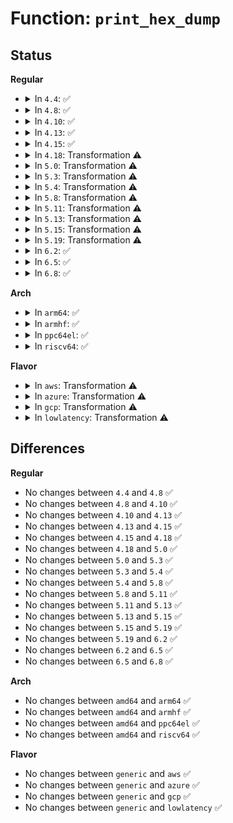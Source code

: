 # Function: <code>print_hex_dump</code>

## Status
<b>Regular</b>
<ul>
<li>
<details>
<summary>In <code>4.4</code>: ✅</summary>

```c
void print_hex_dump(const char *level, const char *prefix_str, int prefix_type, int rowsize, int groupsize, const void *buf, size_t len, bool ascii);
```

**Collision:** Unique Global

**Inline:** No

**Transformation:** False

**Instances:**

```
In lib/hexdump.c (ffffffff81401aa0)
Location: lib/hexdump.c:242
Inline: False
Direct callers:
  - arch/x86/kernel/mpparse.c:smp_dump_mptable
  - arch/x86/net/bpf_jit_comp.c:bpf_int_jit_compile
  - mm/slub.c:print_trailer
  - mm/slub.c:print_trailer
  - mm/slub.c:print_trailer
  - mm/slub.c:print_trailer
  - mm/slub.c:free_debug_processing
  - fs/ext4/super.c:ext4_destroy_inode
  - drivers/ata/libata-core.c:ata_dev_read_id
  - drivers/net/tun.c:tun_do_read
```
**Symbols:**

```
ffffffff81401aa0-ffffffff81401c0a: print_hex_dump (STB_GLOBAL)
```
</details>
</li>
<li>
<details>
<summary>In <code>4.8</code>: ✅</summary>

```c
void print_hex_dump(const char *level, const char *prefix_str, int prefix_type, int rowsize, int groupsize, const void *buf, size_t len, bool ascii);
```

**Collision:** Unique Global

**Inline:** No

**Transformation:** False

**Instances:**

```
In lib/hexdump.c (ffffffff81449480)
Location: lib/hexdump.c:242
Inline: False
Direct callers:
  - arch/x86/kernel/mpparse.c:smp_dump_mptable
  - arch/x86/net/bpf_jit_comp.c:bpf_int_jit_compile
  - mm/slub.c:free_debug_processing
  - mm/slub.c:print_trailer
  - mm/slub.c:print_trailer
  - mm/slub.c:print_trailer
  - mm/slub.c:print_trailer
  - mm/slub.c:print_trailer
  - fs/ext4/super.c:ext4_destroy_inode
  - drivers/ata/libata-core.c:ata_dev_read_id
  - drivers/usb/core/devio.c:snoop_urb_data
  - drivers/usb/core/devio.c:snoop_urb_data
```
**Symbols:**

```
ffffffff81449480-ffffffff814495ea: print_hex_dump (STB_GLOBAL)
```
</details>
</li>
<li>
<details>
<summary>In <code>4.10</code>: ✅</summary>

```c
void print_hex_dump(const char *level, const char *prefix_str, int prefix_type, int rowsize, int groupsize, const void *buf, size_t len, bool ascii);
```

**Collision:** Unique Global

**Inline:** No

**Transformation:** False

**Instances:**

```
In lib/hexdump.c (ffffffff81467e70)
Location: lib/hexdump.c:242
Inline: False
Direct callers:
  - arch/x86/kernel/mpparse.c:smp_dump_mptable
  - arch/x86/net/bpf_jit_comp.c:bpf_int_jit_compile
  - mm/debug.c:__dump_page
  - mm/slub.c:free_debug_processing
  - mm/slub.c:print_trailer
  - mm/slub.c:print_trailer
  - mm/slub.c:print_trailer
  - mm/slub.c:print_trailer
  - mm/slub.c:print_trailer
  - fs/ext4/super.c:ext4_destroy_inode
  - drivers/ata/libata-core.c:ata_dev_read_id
  - drivers/usb/core/devio.c:snoop_urb_data
  - drivers/usb/core/devio.c:snoop_urb_data
  - drivers/firmware/efi/apple-properties.c:map_properties
  - drivers/firmware/efi/apple-properties.c:map_properties
  - drivers/firmware/efi/apple-properties.c:map_properties
  - drivers/firmware/efi/apple-properties.c:map_properties
  - drivers/firmware/efi/apple-properties.c:map_properties
```
**Symbols:**

```
ffffffff81467e70-ffffffff81467fda: print_hex_dump (STB_GLOBAL)
```
</details>
</li>
<li>
<details>
<summary>In <code>4.13</code>: ✅</summary>

```c
void print_hex_dump(const char *level, const char *prefix_str, int prefix_type, int rowsize, int groupsize, const void *buf, size_t len, bool ascii);
```

**Collision:** Unique Global

**Inline:** No

**Transformation:** False

**Instances:**

```
In lib/hexdump.c (ffffffff8146d580)
Location: lib/hexdump.c:242
Inline: False
Direct callers:
  - arch/x86/kernel/mpparse.c:smp_dump_mptable
  - arch/x86/net/bpf_jit_comp.c:bpf_int_jit_compile
  - mm/debug.c:__dump_page
  - mm/slub.c:free_debug_processing
  - mm/slub.c:print_trailer
  - mm/slub.c:print_trailer
  - mm/slub.c:print_trailer
  - mm/slub.c:print_trailer
  - mm/slub.c:print_trailer
  - fs/ext4/super.c:ext4_destroy_inode
  - drivers/ata/libata-core.c:ata_dev_read_id
  - drivers/usb/core/devio.c:snoop_urb_data
  - drivers/usb/core/devio.c:snoop_urb_data
  - drivers/firmware/efi/cper.c:cper_estatus_print_section
  - drivers/firmware/efi/apple-properties.c:map_properties
  - drivers/firmware/efi/apple-properties.c:map_properties
  - drivers/firmware/efi/apple-properties.c:map_properties
  - drivers/firmware/efi/apple-properties.c:map_properties
  - drivers/firmware/efi/apple-properties.c:map_properties
```
**Symbols:**

```
ffffffff8146d580-ffffffff8146d6e4: print_hex_dump (STB_GLOBAL)
```
</details>
</li>
<li>
<details>
<summary>In <code>4.15</code>: ✅</summary>

```c
void print_hex_dump(const char *level, const char *prefix_str, int prefix_type, int rowsize, int groupsize, const void *buf, size_t len, bool ascii);
```

**Collision:** Unique Global

**Inline:** No

**Transformation:** False

**Instances:**

```
In lib/hexdump.c (ffffffff814998b0)
Location: lib/hexdump.c:243
Inline: False
Direct callers:
  - arch/x86/kernel/mpparse.c:smp_dump_mptable
  - arch/x86/net/bpf_jit_comp.c:bpf_int_jit_compile
  - mm/debug.c:__dump_page
  - mm/slub.c:free_debug_processing
  - mm/slub.c:print_trailer
  - mm/slub.c:print_trailer
  - mm/slub.c:print_trailer
  - mm/slub.c:print_trailer
  - mm/slub.c:print_trailer
  - fs/ext4/super.c:ext4_destroy_inode
  - drivers/ata/libata-core.c:ata_dev_read_id
  - drivers/usb/core/devio.c:snoop_urb_data
  - drivers/usb/core/devio.c:snoop_urb_data
  - drivers/firmware/efi/cper.c:cper_estatus_print_section
```
**Symbols:**

```
ffffffff814998b0-ffffffff81499a14: print_hex_dump (STB_GLOBAL)
```
</details>
</li>
<li>
<details>
<summary>In <code>4.18</code>: Transformation ⚠️</summary>

```c
void print_hex_dump(const char *level, const char *prefix_str, int prefix_type, int rowsize, int groupsize, const void *buf, size_t len, bool ascii);
```

**Collision:** Unique Global

**Inline:** No

**Transformation:** True

**Instances:**

```
In lib/hexdump.c (0)
Location: lib/hexdump.c:243
Inline: False
Direct callers:
  - arch/x86/kernel/mpparse.c:smp_dump_mptable
  - arch/x86/net/bpf_jit_comp.c:bpf_int_jit_compile
  - mm/debug.c:__dump_page
  - mm/debug.c:__dump_page
  - mm/slub.c:free_debug_processing
  - mm/slub.c:print_trailer
  - mm/slub.c:print_trailer
  - mm/slub.c:print_trailer
  - mm/slub.c:print_trailer
  - mm/slub.c:print_trailer
  - fs/ext4/super.c:ext4_destroy_inode
  - drivers/ata/libata-core.c:ata_dev_read_id
  - drivers/net/tun.c:tun_do_read
  - drivers/usb/core/devio.c:snoop_urb_data
  - drivers/usb/core/devio.c:snoop_urb_data
  - drivers/firmware/efi/cper.c:cper_estatus_print_section
  - drivers/firmware/efi/apple-properties.c:map_properties
  - drivers/firmware/efi/apple-properties.c:map_properties
  - drivers/firmware/efi/apple-properties.c:map_properties
  - drivers/firmware/efi/apple-properties.c:map_properties
  - drivers/firmware/efi/apple-properties.c:map_properties
  - drivers/firmware/efi/cper-x86.c:cper_print_proc_ia
  - drivers/firmware/efi/cper-x86.c:cper_print_proc_ia
  - arch/x86/pci/early.c:early_dump_pci_device
```
**Symbols:**

```
ffffffff814cec5b-ffffffff814cecc4: print_hex_dump.cold.1 (STB_LOCAL)
ffffffff814cea90-ffffffff814ceb93: print_hex_dump (STB_GLOBAL)
```
</details>
</li>
<li>
<details>
<summary>In <code>5.0</code>: Transformation ⚠️</summary>

```c
void print_hex_dump(const char *level, const char *prefix_str, int prefix_type, int rowsize, int groupsize, const void *buf, size_t len, bool ascii);
```

**Collision:** Unique Global

**Inline:** No

**Transformation:** True

**Instances:**

```
In lib/hexdump.c (0)
Location: lib/hexdump.c:243
Inline: False
Direct callers:
  - arch/x86/kernel/mpparse.c:smp_dump_mptable
  - arch/x86/net/bpf_jit_comp.c:bpf_int_jit_compile
  - mm/debug.c:__dump_page
  - mm/debug.c:__dump_page
  - mm/slub.c:free_debug_processing
  - mm/slub.c:print_trailer
  - mm/slub.c:print_trailer
  - mm/slub.c:print_trailer
  - mm/slub.c:print_trailer
  - mm/slub.c:print_trailer
  - fs/ext4/super.c:ext4_destroy_inode
  - drivers/pci/probe.c:early_dump_pci_device
  - drivers/ata/libata-core.c:ata_dev_read_id
  - drivers/net/tun.c:tun_do_read
  - drivers/usb/core/devio.c:snoop_urb_data
  - drivers/usb/core/devio.c:snoop_urb_data
  - drivers/firmware/efi/cper.c:cper_estatus_print_section
  - drivers/firmware/efi/apple-properties.c:map_properties
  - drivers/firmware/efi/apple-properties.c:map_properties
  - drivers/firmware/efi/apple-properties.c:map_properties
  - drivers/firmware/efi/apple-properties.c:map_properties
  - drivers/firmware/efi/apple-properties.c:map_properties
  - drivers/firmware/efi/cper-x86.c:cper_print_proc_ia
  - drivers/firmware/efi/cper-x86.c:cper_print_proc_ia
```
**Symbols:**

```
ffffffff814e354b-ffffffff814e35b4: print_hex_dump.cold.1 (STB_LOCAL)
ffffffff814e3380-ffffffff814e3483: print_hex_dump (STB_GLOBAL)
```
</details>
</li>
<li>
<details>
<summary>In <code>5.3</code>: Transformation ⚠️</summary>

```c
void print_hex_dump(const char *level, const char *prefix_str, int prefix_type, int rowsize, int groupsize, const void *buf, size_t len, bool ascii);
```

**Collision:** Unique Global

**Inline:** No

**Transformation:** True

**Instances:**

```
In lib/hexdump.c (0)
Location: lib/hexdump.c:239
Inline: False
Direct callers:
  - arch/x86/kernel/mpparse.c:smp_dump_mptable
  - arch/x86/net/bpf_jit_comp.c:bpf_int_jit_compile
  - mm/debug.c:__dump_page
  - mm/debug.c:__dump_page
  - mm/slub.c:free_debug_processing
  - mm/slub.c:print_trailer
  - mm/slub.c:print_trailer
  - mm/slub.c:print_trailer
  - mm/slub.c:print_trailer
  - mm/slub.c:print_trailer
  - drivers/pci/probe.c:early_dump_pci_device
  - drivers/ata/libata-core.c:ata_dev_read_id
  - drivers/net/tun.c:tun_do_read
  - drivers/usb/core/devio.c:snoop_urb_data
  - drivers/usb/core/devio.c:snoop_urb_data
  - drivers/firmware/efi/cper.c:cper_estatus_print_section
  - drivers/firmware/efi/apple-properties.c:map_properties
  - drivers/firmware/efi/apple-properties.c:map_properties
  - drivers/firmware/efi/apple-properties.c:unmarshal_devices
  - drivers/firmware/efi/apple-properties.c:unmarshal_devices
  - drivers/firmware/efi/apple-properties.c:unmarshal_devices
  - drivers/firmware/efi/cper-x86.c:cper_print_proc_ia
  - drivers/firmware/efi/cper-x86.c:cper_print_proc_ia
  - net/core/skbuff.c:skb_dump
  - net/core/skbuff.c:skb_dump
  - net/core/skbuff.c:skb_dump
  - net/core/skbuff.c:skb_dump
```
**Symbols:**

```
ffffffff8150f907-ffffffff8150f970: print_hex_dump.cold (STB_LOCAL)
ffffffff8150f710-ffffffff8150f821: print_hex_dump (STB_GLOBAL)
```
</details>
</li>
<li>
<details>
<summary>In <code>5.4</code>: Transformation ⚠️</summary>

```c
void print_hex_dump(const char *level, const char *prefix_str, int prefix_type, int rowsize, int groupsize, const void *buf, size_t len, bool ascii);
```

**Collision:** Unique Global

**Inline:** No

**Transformation:** True

**Instances:**

```
In lib/hexdump.c (0)
Location: lib/hexdump.c:239
Inline: False
Direct callers:
  - arch/x86/kernel/mpparse.c:smp_dump_mptable
  - arch/x86/net/bpf_jit_comp.c:bpf_int_jit_compile
  - mm/debug.c:__dump_page
  - mm/debug.c:__dump_page
  - mm/slub.c:free_debug_processing
  - mm/slub.c:print_trailer
  - mm/slub.c:print_trailer
  - mm/slub.c:print_trailer
  - mm/slub.c:print_trailer
  - mm/slub.c:print_trailer
  - drivers/pci/probe.c:early_dump_pci_device
  - drivers/ata/libata-core.c:ata_dev_read_id
  - drivers/net/tun.c:tun_do_read
  - drivers/usb/core/devio.c:snoop_urb_data
  - drivers/usb/core/devio.c:snoop_urb_data
  - drivers/firmware/efi/cper.c:cper_estatus_print_section
  - drivers/firmware/efi/apple-properties.c:map_properties
  - drivers/firmware/efi/apple-properties.c:map_properties
  - drivers/firmware/efi/apple-properties.c:unmarshal_devices
  - drivers/firmware/efi/apple-properties.c:unmarshal_devices
  - drivers/firmware/efi/apple-properties.c:unmarshal_devices
  - drivers/firmware/efi/cper-x86.c:cper_print_proc_ia
  - drivers/firmware/efi/cper-x86.c:cper_print_proc_ia
  - net/core/skbuff.c:skb_dump
  - net/core/skbuff.c:skb_dump
  - net/core/skbuff.c:skb_dump
  - net/core/skbuff.c:skb_dump
```
**Symbols:**

```
ffffffff8152d801-ffffffff8152d86a: print_hex_dump.cold (STB_LOCAL)
ffffffff8152d6f0-ffffffff8152d801: print_hex_dump (STB_GLOBAL)
```
</details>
</li>
<li>
<details>
<summary>In <code>5.8</code>: Transformation ⚠️</summary>

```c
void print_hex_dump(const char *level, const char *prefix_str, int prefix_type, int rowsize, int groupsize, const void *buf, size_t len, bool ascii);
```

**Collision:** Unique Global

**Inline:** No

**Transformation:** True

**Instances:**

```
In lib/hexdump.c (0)
Location: lib/hexdump.c:239
Inline: False
Direct callers:
  - arch/x86/kernel/mpparse.c:smp_dump_mptable
  - arch/x86/net/bpf_jit_comp.c:bpf_int_jit_compile
  - mm/debug.c:__dump_page
  - mm/debug.c:__dump_page
  - mm/slub.c:print_section
  - fs/ecryptfs/debug.c:ecryptfs_dump_auth_tok
  - fs/ecryptfs/debug.c:ecryptfs_dump_auth_tok
  - drivers/pci/probe.c:early_dump_pci_device
  - drivers/ata/libata-core.c:ata_dev_read_id
  - drivers/usb/core/devio.c:snoop_urb_data
  - drivers/usb/core/devio.c:snoop_urb_data
  - drivers/firmware/efi/cper.c:cper_estatus_print_section
  - drivers/firmware/efi/cper.c:cper_print_fw_err
  - drivers/firmware/efi/apple-properties.c:map_properties
  - drivers/firmware/efi/apple-properties.c:map_properties
  - drivers/firmware/efi/apple-properties.c:unmarshal_devices
  - drivers/firmware/efi/apple-properties.c:unmarshal_key_value_pairs
  - drivers/firmware/efi/apple-properties.c:unmarshal_key_value_pairs
  - drivers/firmware/efi/cper-x86.c:cper_print_proc_ia
  - drivers/firmware/efi/cper-x86.c:cper_print_proc_ia
  - net/core/skbuff.c:skb_dump
  - net/core/skbuff.c:skb_dump
  - net/core/skbuff.c:skb_dump
  - net/core/skbuff.c:skb_dump
  - net/ipv4/route.c:ip_handle_martian_source
```
**Symbols:**

```
ffffffff8159150b-ffffffff81591574: print_hex_dump.cold (STB_LOCAL)
ffffffff81591340-ffffffff81591452: print_hex_dump (STB_GLOBAL)
```
</details>
</li>
<li>
<details>
<summary>In <code>5.11</code>: Transformation ⚠️</summary>

```c
void print_hex_dump(const char *level, const char *prefix_str, int prefix_type, int rowsize, int groupsize, const void *buf, size_t len, bool ascii);
```

**Collision:** Unique Global

**Inline:** No

**Transformation:** True

**Instances:**

```
In lib/hexdump.c (0)
Location: lib/hexdump.c:240
Inline: False
Direct callers:
  - arch/x86/kernel/mpparse.c:smp_dump_mptable
  - arch/x86/net/bpf_jit_comp.c:bpf_int_jit_compile
  - mm/debug.c:__dump_page
  - mm/debug.c:__dump_page
  - mm/slub.c:print_section
  - fs/ecryptfs/debug.c:ecryptfs_dump_auth_tok
  - fs/ecryptfs/debug.c:ecryptfs_dump_auth_tok
  - drivers/pci/probe.c:early_dump_pci_device
  - drivers/ata/libata-core.c:ata_dev_read_id
  - drivers/usb/core/devio.c:snoop_urb_data
  - drivers/usb/core/devio.c:snoop_urb_data
  - drivers/firmware/efi/cper.c:cper_estatus_print_section
  - drivers/firmware/efi/cper.c:cper_print_fw_err
  - drivers/firmware/efi/apple-properties.c:map_properties
  - drivers/firmware/efi/apple-properties.c:map_properties
  - drivers/firmware/efi/apple-properties.c:unmarshal_devices
  - drivers/firmware/efi/apple-properties.c:unmarshal_key_value_pairs
  - drivers/firmware/efi/apple-properties.c:unmarshal_key_value_pairs
  - drivers/firmware/efi/cper-x86.c:cper_print_proc_ia
  - drivers/firmware/efi/cper-x86.c:cper_print_proc_ia
  - net/core/skbuff.c:skb_dump
  - net/core/skbuff.c:skb_dump
  - net/core/skbuff.c:skb_dump
  - net/core/skbuff.c:skb_dump
  - net/ipv4/route.c:ip_handle_martian_source
```
**Symbols:**

```
ffffffff81bf3fd0-ffffffff81bf4039: print_hex_dump.cold (STB_LOCAL)
ffffffff815adef0-ffffffff815ae002: print_hex_dump (STB_GLOBAL)
```
</details>
</li>
<li>
<details>
<summary>In <code>5.13</code>: Transformation ⚠️</summary>

```c
void print_hex_dump(const char *level, const char *prefix_str, int prefix_type, int rowsize, int groupsize, const void *buf, size_t len, bool ascii);
```

**Collision:** Unique Global

**Inline:** No

**Transformation:** True

**Instances:**

```
In lib/hexdump.c (0)
Location: lib/hexdump.c:240
Inline: False
Direct callers:
  - arch/x86/kernel/mpparse.c:smp_dump_mptable
  - arch/x86/net/bpf_jit_comp.c:bpf_int_jit_compile
  - mm/debug.c:__dump_page
  - mm/debug.c:__dump_page
  - mm/page_poison.c:__kernel_unpoison_pages
  - mm/slub.c:print_section
  - fs/ecryptfs/debug.c:ecryptfs_dump_auth_tok
  - fs/ecryptfs/debug.c:ecryptfs_dump_auth_tok
  - drivers/pci/probe.c:early_dump_pci_device
  - drivers/ata/libata-core.c:ata_dev_read_id
  - drivers/usb/core/devio.c:snoop_urb_data
  - drivers/usb/core/devio.c:snoop_urb_data
  - drivers/firmware/efi/cper.c:cper_estatus_print_section
  - drivers/firmware/efi/apple-properties.c:map_properties
  - drivers/firmware/efi/apple-properties.c:map_properties
  - drivers/firmware/efi/apple-properties.c:unmarshal_devices
  - drivers/firmware/efi/apple-properties.c:unmarshal_key_value_pairs
  - drivers/firmware/efi/apple-properties.c:unmarshal_key_value_pairs
  - drivers/firmware/efi/cper-x86.c:cper_print_proc_ia
  - drivers/firmware/efi/cper-x86.c:cper_print_proc_ia
  - net/core/skbuff.c:skb_dump
  - net/core/skbuff.c:skb_dump
  - net/core/skbuff.c:skb_dump
  - net/core/skbuff.c:skb_dump
  - net/ipv4/route.c:ip_handle_martian_source
```
**Symbols:**

```
ffffffff81be5e4f-ffffffff81be5eb8: print_hex_dump.cold (STB_LOCAL)
ffffffff815b8b80-ffffffff815b8c92: print_hex_dump (STB_GLOBAL)
```
</details>
</li>
<li>
<details>
<summary>In <code>5.15</code>: Transformation ⚠️</summary>

```c
void print_hex_dump(const char *level, const char *prefix_str, int prefix_type, int rowsize, int groupsize, const void *buf, size_t len, bool ascii);
```

**Collision:** Unique Global

**Inline:** No

**Transformation:** True

**Instances:**

```
In lib/hexdump.c (0)
Location: lib/hexdump.c:240
Inline: False
Direct callers:
  - arch/x86/kernel/mpparse.c:smp_dump_mptable
  - arch/x86/net/bpf_jit_comp.c:bpf_int_jit_compile
  - mm/debug.c:__dump_page
  - mm/debug.c:__dump_page
  - mm/page_poison.c:__kernel_unpoison_pages
  - mm/slub.c:print_section
  - fs/ext4/super.c:ext4_destroy_inode
  - fs/ecryptfs/debug.c:ecryptfs_dump_auth_tok
  - fs/ecryptfs/debug.c:ecryptfs_dump_auth_tok
  - drivers/pci/probe.c:early_dump_pci_device
  - drivers/ata/libata-core.c:ata_dev_read_id
  - drivers/usb/core/devio.c:snoop_urb_data
  - drivers/usb/core/devio.c:snoop_urb_data
  - drivers/firmware/efi/cper.c:cper_estatus_print_section
  - drivers/firmware/efi/apple-properties.c:map_properties
  - drivers/firmware/efi/apple-properties.c:map_properties
  - drivers/firmware/efi/apple-properties.c:unmarshal_devices
  - drivers/firmware/efi/apple-properties.c:unmarshal_key_value_pairs
  - drivers/firmware/efi/apple-properties.c:unmarshal_key_value_pairs
  - drivers/firmware/efi/cper-x86.c:cper_print_proc_ia
  - drivers/firmware/efi/cper-x86.c:cper_print_proc_ia
  - net/core/skbuff.c:skb_dump
  - net/core/skbuff.c:skb_dump
  - net/core/skbuff.c:skb_dump
  - net/core/skbuff.c:skb_dump
  - net/ipv4/route.c:ip_handle_martian_source
```
**Symbols:**

```
ffffffff81cdaf40-ffffffff81cdafa9: print_hex_dump.cold (STB_LOCAL)
ffffffff8161f3d0-ffffffff8161f4e2: print_hex_dump (STB_GLOBAL)
```
</details>
</li>
<li>
<details>
<summary>In <code>5.19</code>: Transformation ⚠️</summary>

```c
void print_hex_dump(const char *level, const char *prefix_str, int prefix_type, int rowsize, int groupsize, const void *buf, size_t len, bool ascii);
```

**Collision:** Unique Global

**Inline:** No

**Transformation:** True

**Instances:**

```
In lib/hexdump.c (0)
Location: lib/hexdump.c:261
Inline: False
Direct callers:
  - arch/x86/kernel/mpparse.c:smp_dump_mptable
  - arch/x86/net/bpf_jit_comp.c:bpf_int_jit_compile
  - mm/debug.c:__dump_page
  - mm/debug.c:__dump_page
  - mm/page_poison.c:__kernel_unpoison_pages
  - mm/slub.c:print_section
  - fs/ext4/super.c:ext4_destroy_inode
  - fs/ecryptfs/debug.c:ecryptfs_dump_auth_tok
  - fs/ecryptfs/debug.c:ecryptfs_dump_auth_tok
  - drivers/pci/probe.c:early_dump_pci_device
  - drivers/ata/libata-core.c:ata_dev_read_id
  - drivers/usb/core/devio.c:snoop_urb_data
  - drivers/usb/core/devio.c:snoop_urb_data
  - drivers/firmware/efi/cper.c:cper_estatus_print_section
  - drivers/firmware/efi/apple-properties.c:map_properties
  - drivers/firmware/efi/apple-properties.c:map_properties
  - drivers/firmware/efi/apple-properties.c:unmarshal_devices
  - drivers/firmware/efi/apple-properties.c:unmarshal_key_value_pairs
  - drivers/firmware/efi/apple-properties.c:unmarshal_key_value_pairs
  - drivers/firmware/efi/cper-x86.c:cper_print_proc_ia
  - drivers/firmware/efi/cper-x86.c:cper_print_proc_ia
  - net/core/skbuff.c:skb_dump
  - net/core/skbuff.c:skb_dump
  - net/core/skbuff.c:skb_dump
  - net/core/skbuff.c:skb_dump
  - net/ipv4/route.c:ip_handle_martian_source
```
**Symbols:**

```
ffffffff81e93809-ffffffff81e93872: print_hex_dump.cold (STB_LOCAL)
ffffffff816ed690-ffffffff816ed7f8: print_hex_dump (STB_GLOBAL)
```
</details>
</li>
<li>
<details>
<summary>In <code>6.2</code>: ✅</summary>

```c
void print_hex_dump(const char *level, const char *prefix_str, int prefix_type, int rowsize, int groupsize, const void *buf, size_t len, bool ascii);
```

**Collision:** Unique Global

**Inline:** No

**Transformation:** False

**Instances:**

```
In lib/hexdump.c (ffffffff817de040)
Location: lib/hexdump.c:261
Inline: False
Direct callers:
  - arch/x86/kernel/mpparse.c:check_physptr
  - arch/x86/net/bpf_jit_comp.c:bpf_int_jit_compile
  - mm/debug.c:__dump_page
  - mm/debug.c:__dump_page
  - mm/page_poison.c:__kernel_unpoison_pages
  - mm/slub.c:free_debug_processing
  - mm/slub.c:slab_pad_check
  - mm/slub.c:print_trailer
  - mm/slub.c:print_trailer
  - mm/slub.c:print_trailer
  - mm/slub.c:print_trailer
  - mm/slub.c:print_trailer
  - fs/ext4/super.c:ext4_destroy_inode
  - fs/ecryptfs/debug.c:ecryptfs_dump_auth_tok
  - fs/ecryptfs/debug.c:ecryptfs_dump_auth_tok
  - drivers/pci/probe.c:early_dump_pci_device
  - drivers/ata/libata-core.c:ata_dev_read_id
  - drivers/usb/core/devio.c:snoop_urb_data
  - drivers/usb/core/devio.c:snoop_urb_data
  - drivers/firmware/efi/cper.c:cper_estatus_print_section
  - drivers/firmware/efi/cper_cxl.c:cper_print_prot_err
  - drivers/firmware/efi/cper_cxl.c:cper_print_prot_err
  - drivers/firmware/efi/cper_cxl.c:cper_print_prot_err
  - drivers/firmware/efi/apple-properties.c:map_properties
  - drivers/firmware/efi/apple-properties.c:map_properties
  - drivers/firmware/efi/apple-properties.c:unmarshal_devices
  - drivers/firmware/efi/apple-properties.c:unmarshal_key_value_pairs
  - drivers/firmware/efi/apple-properties.c:unmarshal_key_value_pairs
  - drivers/firmware/efi/cper-x86.c:cper_print_proc_ia
  - drivers/firmware/efi/cper-x86.c:cper_print_proc_ia
  - net/core/skbuff.c:skb_dump
  - net/core/skbuff.c:skb_dump
  - net/core/skbuff.c:skb_dump
  - net/core/skbuff.c:skb_dump
  - net/ipv4/route.c:ip_handle_martian_source
```
**Symbols:**

```
ffffffff817de040-ffffffff817de1f0: print_hex_dump (STB_GLOBAL)
```
</details>
</li>
<li>
<details>
<summary>In <code>6.5</code>: ✅</summary>

```c
void print_hex_dump(const char *level, const char *prefix_str, int prefix_type, int rowsize, int groupsize, const void *buf, size_t len, bool ascii);
```

**Collision:** Unique Global

**Inline:** No

**Transformation:** False

**Instances:**

```
In lib/hexdump.c (ffffffff8181d830)
Location: lib/hexdump.c:261
Inline: False
Direct callers:
  - arch/x86/kernel/mpparse.c:check_physptr
  - arch/x86/net/bpf_jit_comp.c:bpf_int_jit_compile
  - mm/debug.c:__dump_page
  - mm/debug.c:__dump_page
  - mm/page_poison.c:__kernel_unpoison_pages
  - mm/slub.c:free_debug_processing
  - mm/slub.c:slab_pad_check
  - mm/slub.c:print_trailer
  - mm/slub.c:print_trailer
  - mm/slub.c:print_trailer
  - mm/slub.c:print_trailer
  - mm/slub.c:print_trailer
  - fs/ext4/super.c:ext4_destroy_inode
  - fs/ecryptfs/debug.c:ecryptfs_dump_auth_tok
  - fs/ecryptfs/debug.c:ecryptfs_dump_auth_tok
  - drivers/pci/probe.c:early_dump_pci_device
  - drivers/ata/libata-core.c:ata_dev_read_id
  - drivers/usb/core/devio.c:snoop_urb_data
  - drivers/usb/core/devio.c:snoop_urb_data
  - drivers/firmware/efi/cper.c:cper_estatus_print_section
  - drivers/firmware/efi/cper_cxl.c:cper_print_prot_err
  - drivers/firmware/efi/cper_cxl.c:cper_print_prot_err
  - drivers/firmware/efi/cper_cxl.c:cper_print_prot_err
  - drivers/firmware/efi/apple-properties.c:map_properties
  - drivers/firmware/efi/apple-properties.c:map_properties
  - drivers/firmware/efi/apple-properties.c:unmarshal_devices
  - drivers/firmware/efi/apple-properties.c:unmarshal_key_value_pairs
  - drivers/firmware/efi/apple-properties.c:unmarshal_key_value_pairs
  - drivers/firmware/efi/cper-x86.c:cper_print_proc_ia
  - drivers/firmware/efi/cper-x86.c:cper_print_proc_ia
  - net/core/skbuff.c:skb_dump
  - net/core/skbuff.c:skb_dump
  - net/core/skbuff.c:skb_dump
  - net/core/skbuff.c:skb_dump
  - net/ipv4/route.c:ip_handle_martian_source
```
**Symbols:**

```
ffffffff8181d830-ffffffff8181d9de: print_hex_dump (STB_GLOBAL)
```
</details>
</li>
<li>
<details>
<summary>In <code>6.8</code>: ✅</summary>

```c
void print_hex_dump(const char *level, const char *prefix_str, int prefix_type, int rowsize, int groupsize, const void *buf, size_t len, bool ascii);
```

**Collision:** Unique Global

**Inline:** No

**Transformation:** False

**Instances:**

```
In lib/hexdump.c (ffffffff818636a0)
Location: lib/hexdump.c:261
Inline: False
Direct callers:
  - arch/x86/kernel/mpparse.c:check_physptr
  - arch/x86/net/bpf_jit_comp.c:bpf_int_jit_compile
  - mm/debug.c:__dump_page
  - mm/debug.c:__dump_page
  - mm/slub.c:free_debug_processing
  - mm/slub.c:slab_pad_check
  - mm/slub.c:print_trailer
  - mm/slub.c:print_trailer
  - mm/slub.c:print_trailer
  - mm/slub.c:print_trailer
  - mm/slub.c:print_trailer
  - mm/page_poison.c:__kernel_unpoison_pages
  - fs/ext4/super.c:ext4_destroy_inode
  - fs/ecryptfs/debug.c:ecryptfs_dump_auth_tok
  - fs/ecryptfs/debug.c:ecryptfs_dump_auth_tok
  - drivers/pci/probe.c:early_dump_pci_device
  - drivers/ata/libata-core.c:ata_dev_read_id
  - drivers/gpu/drm/drm_edid.c:edid_block_dump
  - drivers/usb/core/devio.c:snoop_urb_data
  - drivers/usb/core/devio.c:snoop_urb_data
  - drivers/firmware/efi/cper.c:cper_estatus_print_section
  - drivers/firmware/efi/cper_cxl.c:cper_print_prot_err
  - drivers/firmware/efi/cper_cxl.c:cper_print_prot_err
  - drivers/firmware/efi/cper_cxl.c:cper_print_prot_err
  - drivers/firmware/efi/apple-properties.c:map_properties
  - drivers/firmware/efi/apple-properties.c:map_properties
  - drivers/firmware/efi/apple-properties.c:unmarshal_devices
  - drivers/firmware/efi/apple-properties.c:unmarshal_key_value_pairs
  - drivers/firmware/efi/apple-properties.c:unmarshal_key_value_pairs
  - drivers/firmware/efi/cper-x86.c:cper_print_proc_ia
  - drivers/firmware/efi/cper-x86.c:cper_print_proc_ia
  - net/core/skbuff.c:skb_dump
  - net/core/skbuff.c:skb_dump
  - net/core/skbuff.c:skb_dump
  - net/core/skbuff.c:skb_dump
  - net/ipv4/route.c:ip_handle_martian_source
```
**Symbols:**

```
ffffffff818636a0-ffffffff8186384e: print_hex_dump (STB_GLOBAL)
```
</details>
</li>
</ul>
<b>Arch</b>
<ul>
<li>
<details>
<summary>In <code>arm64</code>: ✅</summary>

```c
void print_hex_dump(const char *level, const char *prefix_str, int prefix_type, int rowsize, int groupsize, const void *buf, size_t len, bool ascii);
```

**Collision:** Unique Global

**Inline:** No

**Transformation:** False

**Instances:**

```
In lib/hexdump.c (ffff8000106397d8)
Location: lib/hexdump.c:239
Inline: False
Direct callers:
  - arch/arm64/net/bpf_jit_comp.c:bpf_int_jit_compile
  - mm/debug.c:__dump_page
  - mm/debug.c:__dump_page
  - mm/slub.c:free_debug_processing
  - mm/slub.c:print_trailer
  - mm/slub.c:print_trailer
  - mm/slub.c:print_trailer
  - mm/slub.c:print_trailer
  - mm/slub.c:print_trailer
  - drivers/pci/probe.c:early_dump_pci_device
  - drivers/ata/libata-core.c:ata_dev_read_id
  - drivers/net/tun.c:tun_do_read
  - drivers/usb/core/devio.c:snoop_urb_data
  - drivers/usb/core/devio.c:snoop_urb_data
  - drivers/firmware/efi/cper.c:cper_estatus_print_section
  - drivers/firmware/efi/cper-arm.c:cper_print_proc_arm
  - drivers/firmware/efi/cper-arm.c:cper_print_proc_arm
  - net/core/skbuff.c:skb_dump
  - net/core/skbuff.c:skb_dump
  - net/core/skbuff.c:skb_dump
  - net/core/skbuff.c:skb_dump
```
**Symbols:**

```
ffff8000106397d8-ffff80001063994c: print_hex_dump (STB_GLOBAL)
```
</details>
</li>
<li>
<details>
<summary>In <code>armhf</code>: ✅</summary>

```c
void print_hex_dump(const char *level, const char *prefix_str, int prefix_type, int rowsize, int groupsize, const void *buf, size_t len, bool ascii);
```

**Collision:** Unique Global

**Inline:** No

**Transformation:** False

**Instances:**

```
In lib/hexdump.c (c07df1b8)
Location: lib/hexdump.c:239
Inline: False
Direct callers:
  - arch/arm/net/bpf_jit_32.c:bpf_int_jit_compile
  - mm/debug.c:__dump_page
  - mm/debug.c:__dump_page
  - mm/slub.c:free_debug_processing
  - mm/slub.c:print_trailer
  - mm/slub.c:print_trailer
  - mm/slub.c:print_trailer
  - mm/slub.c:print_trailer
  - mm/slub.c:print_trailer
  - drivers/pci/probe.c:early_dump_pci_device
  - drivers/ata/libata-core.c:ata_dev_read_id
  - drivers/net/tun.c:tun_do_read
  - drivers/usb/core/devio.c:snoop_urb_data
  - drivers/usb/core/devio.c:snoop_urb_data
  - net/core/skbuff.c:skb_dump
  - net/core/skbuff.c:skb_dump
  - net/core/skbuff.c:skb_dump
  - net/core/skbuff.c:skb_dump
  - net/ipv4/route.c:ip_handle_martian_source
```
**Symbols:**

```
c07df1b8-c07df31c: print_hex_dump (STB_GLOBAL)
```
</details>
</li>
<li>
<details>
<summary>In <code>ppc64el</code>: ✅</summary>

```c
void print_hex_dump(const char *level, const char *prefix_str, int prefix_type, int rowsize, int groupsize, const void *buf, size_t len, bool ascii);
```

**Collision:** Unique Global

**Inline:** No

**Transformation:** False

**Instances:**

```
In lib/hexdump.c (c0000000007e0320)
Location: lib/hexdump.c:239
Inline: False
Direct callers:
  - arch/powerpc/net/bpf_jit_comp64.c:bpf_int_jit_compile
  - mm/debug.c:__dump_page
  - mm/debug.c:__dump_page
  - mm/slub.c:free_debug_processing
  - mm/slub.c:print_trailer
  - mm/slub.c:print_trailer
  - mm/slub.c:print_trailer
  - mm/slub.c:print_trailer
  - mm/slub.c:print_trailer
  - security/integrity/ima/ima_kexec.c:ima_dump_measurement_list
  - drivers/pci/probe.c:early_dump_pci_device
  - drivers/ata/libata-core.c:ata_dev_read_id
  - drivers/net/tun.c:tun_do_read
  - drivers/usb/core/devio.c:snoop_urb_data
  - drivers/usb/core/devio.c:snoop_urb_data
  - net/core/skbuff.c:skb_dump
  - net/core/skbuff.c:skb_dump
  - net/core/skbuff.c:skb_dump
  - net/core/skbuff.c:skb_dump
  - net/core/skbuff.c:skb_dump
  - net/ipv4/route.c:ip_handle_martian_source
```
**Symbols:**

```
c0000000007e0320-c0000000007e0540: print_hex_dump (STB_GLOBAL)
```
</details>
</li>
<li>
<details>
<summary>In <code>riscv64</code>: ✅</summary>

```c
void print_hex_dump(const char *level, const char *prefix_str, int prefix_type, int rowsize, int groupsize, const void *buf, size_t len, bool ascii);
```

**Collision:** Unique Global

**Inline:** No

**Transformation:** False

**Instances:**

```
In lib/hexdump.c (ffffffe00046631c)
Location: lib/hexdump.c:239
Inline: False
Direct callers:
  - arch/riscv/net/bpf_jit_comp.c:bpf_int_jit_compile
  - mm/debug.c:__dump_page
  - mm/debug.c:__dump_page
  - mm/slub.c:free_debug_processing
  - mm/slub.c:print_trailer
  - mm/slub.c:print_trailer
  - mm/slub.c:print_trailer
  - mm/slub.c:print_trailer
  - mm/slub.c:print_trailer
  - drivers/pci/probe.c:early_dump_pci_device
  - drivers/ata/libata-core.c:ata_dev_read_id
  - drivers/net/tun.c:tun_do_read
  - drivers/usb/core/devio.c:snoop_urb_data
  - drivers/usb/core/devio.c:snoop_urb_data
  - net/core/skbuff.c:skb_dump
  - net/core/skbuff.c:skb_dump
  - net/core/skbuff.c:skb_dump
  - net/core/skbuff.c:skb_dump
  - net/core/skbuff.c:skb_dump
  - net/ipv4/route.c:ip_handle_martian_source
```
**Symbols:**

```
ffffffe00046631c-ffffffe00046643c: print_hex_dump (STB_GLOBAL)
```
</details>
</li>
</ul>
<b>Flavor</b>
<ul>
<li>
<details>
<summary>In <code>aws</code>: Transformation ⚠️</summary>

```c
void print_hex_dump(const char *level, const char *prefix_str, int prefix_type, int rowsize, int groupsize, const void *buf, size_t len, bool ascii);
```

**Collision:** Unique Global

**Inline:** No

**Transformation:** True

**Instances:**

```
In lib/hexdump.c (0)
Location: lib/hexdump.c:239
Inline: False
Direct callers:
  - arch/x86/kernel/mpparse.c:smp_dump_mptable
  - arch/x86/net/bpf_jit_comp.c:bpf_int_jit_compile
  - mm/debug.c:__dump_page
  - mm/debug.c:__dump_page
  - mm/slub.c:free_debug_processing
  - mm/slub.c:print_trailer
  - mm/slub.c:print_trailer
  - mm/slub.c:print_trailer
  - mm/slub.c:print_trailer
  - mm/slub.c:print_trailer
  - drivers/pci/probe.c:early_dump_pci_device
  - drivers/ata/libata-core.c:ata_dev_read_id
  - drivers/net/tun.c:tun_do_read
  - drivers/usb/core/devio.c:snoop_urb_data
  - drivers/usb/core/devio.c:snoop_urb_data
  - drivers/firmware/efi/apple-properties.c:map_properties
  - drivers/firmware/efi/apple-properties.c:map_properties
  - drivers/firmware/efi/apple-properties.c:unmarshal_devices
  - drivers/firmware/efi/apple-properties.c:unmarshal_devices
  - drivers/firmware/efi/apple-properties.c:unmarshal_devices
  - net/core/skbuff.c:skb_dump
  - net/core/skbuff.c:skb_dump
  - net/core/skbuff.c:skb_dump
  - net/core/skbuff.c:skb_dump
```
**Symbols:**

```
ffffffff81525de1-ffffffff81525e4a: print_hex_dump.cold (STB_LOCAL)
ffffffff81525cd0-ffffffff81525de1: print_hex_dump (STB_GLOBAL)
```
</details>
</li>
<li>
<details>
<summary>In <code>azure</code>: Transformation ⚠️</summary>

```c
void print_hex_dump(const char *level, const char *prefix_str, int prefix_type, int rowsize, int groupsize, const void *buf, size_t len, bool ascii);
```

**Collision:** Unique Global

**Inline:** No

**Transformation:** True

**Instances:**

```
In lib/hexdump.c (0)
Location: lib/hexdump.c:239
Inline: False
Direct callers:
  - arch/x86/kernel/mpparse.c:smp_dump_mptable
  - arch/x86/net/bpf_jit_comp.c:bpf_int_jit_compile
  - mm/debug.c:__dump_page
  - mm/debug.c:__dump_page
  - mm/slub.c:free_debug_processing
  - mm/slub.c:print_trailer
  - mm/slub.c:print_trailer
  - mm/slub.c:print_trailer
  - mm/slub.c:print_trailer
  - mm/slub.c:print_trailer
  - drivers/pci/probe.c:early_dump_pci_device
  - drivers/acpi/nfit/core.c:acpi_nfit_ctl
  - drivers/acpi/nfit/core.c:acpi_nfit_ctl
  - drivers/ata/libata-core.c:ata_dev_read_id
  - drivers/net/tun.c:tun_do_read
  - drivers/usb/core/devio.c:snoop_urb_data
  - drivers/usb/core/devio.c:snoop_urb_data
  - drivers/firmware/efi/cper.c:cper_estatus_print_section
  - drivers/firmware/efi/apple-properties.c:map_properties
  - drivers/firmware/efi/apple-properties.c:map_properties
  - drivers/firmware/efi/apple-properties.c:unmarshal_devices
  - drivers/firmware/efi/apple-properties.c:unmarshal_devices
  - drivers/firmware/efi/apple-properties.c:unmarshal_devices
  - drivers/firmware/efi/cper-x86.c:cper_print_proc_ia
  - drivers/firmware/efi/cper-x86.c:cper_print_proc_ia
  - drivers/hv/channel_mgmt.c:vmbus_onmessage
  - drivers/hv/channel_mgmt.c:vmbus_onoffer
  - drivers/hv/channel_mgmt.c:vmbus_onoffer
  - net/core/skbuff.c:skb_dump
  - net/core/skbuff.c:skb_dump
  - net/core/skbuff.c:skb_dump
  - net/core/skbuff.c:skb_dump
```
**Symbols:**

```
ffffffff815160c1-ffffffff8151612a: print_hex_dump.cold (STB_LOCAL)
ffffffff81515fb0-ffffffff815160c1: print_hex_dump (STB_GLOBAL)
```
</details>
</li>
<li>
<details>
<summary>In <code>gcp</code>: Transformation ⚠️</summary>

```c
void print_hex_dump(const char *level, const char *prefix_str, int prefix_type, int rowsize, int groupsize, const void *buf, size_t len, bool ascii);
```

**Collision:** Unique Global

**Inline:** No

**Transformation:** True

**Instances:**

```
In lib/hexdump.c (0)
Location: lib/hexdump.c:239
Inline: False
Direct callers:
  - arch/x86/kernel/mpparse.c:smp_dump_mptable
  - arch/x86/net/bpf_jit_comp.c:bpf_int_jit_compile
  - mm/debug.c:__dump_page
  - mm/debug.c:__dump_page
  - mm/slub.c:free_debug_processing
  - mm/slub.c:print_trailer
  - mm/slub.c:print_trailer
  - mm/slub.c:print_trailer
  - mm/slub.c:print_trailer
  - mm/slub.c:print_trailer
  - drivers/pci/probe.c:early_dump_pci_device
  - drivers/ata/libata-core.c:ata_dev_read_id
  - drivers/net/tun.c:tun_do_read
  - drivers/usb/core/devio.c:snoop_urb_data
  - drivers/usb/core/devio.c:snoop_urb_data
  - drivers/firmware/efi/cper.c:cper_estatus_print_section
  - drivers/firmware/efi/apple-properties.c:map_properties
  - drivers/firmware/efi/apple-properties.c:map_properties
  - drivers/firmware/efi/apple-properties.c:unmarshal_devices
  - drivers/firmware/efi/apple-properties.c:unmarshal_devices
  - drivers/firmware/efi/apple-properties.c:unmarshal_devices
  - drivers/firmware/efi/cper-x86.c:cper_print_proc_ia
  - drivers/firmware/efi/cper-x86.c:cper_print_proc_ia
  - net/core/skbuff.c:skb_dump
  - net/core/skbuff.c:skb_dump
  - net/core/skbuff.c:skb_dump
  - net/core/skbuff.c:skb_dump
```
**Symbols:**

```
ffffffff81521e71-ffffffff81521eda: print_hex_dump.cold (STB_LOCAL)
ffffffff81521d60-ffffffff81521e71: print_hex_dump (STB_GLOBAL)
```
</details>
</li>
<li>
<details>
<summary>In <code>lowlatency</code>: Transformation ⚠️</summary>

```c
void print_hex_dump(const char *level, const char *prefix_str, int prefix_type, int rowsize, int groupsize, const void *buf, size_t len, bool ascii);
```

**Collision:** Unique Global

**Inline:** No

**Transformation:** True

**Instances:**

```
In lib/hexdump.c (0)
Location: lib/hexdump.c:239
Inline: False
Direct callers:
  - arch/x86/kernel/mpparse.c:smp_dump_mptable
  - arch/x86/net/bpf_jit_comp.c:bpf_int_jit_compile
  - mm/debug.c:__dump_page
  - mm/debug.c:__dump_page
  - mm/slub.c:free_debug_processing
  - mm/slub.c:print_trailer
  - mm/slub.c:print_trailer
  - mm/slub.c:print_trailer
  - mm/slub.c:print_trailer
  - mm/slub.c:print_trailer
  - drivers/pci/probe.c:early_dump_pci_device
  - drivers/ata/libata-core.c:ata_dev_read_id
  - drivers/net/tun.c:tun_do_read
  - drivers/usb/core/devio.c:snoop_urb_data
  - drivers/usb/core/devio.c:snoop_urb_data
  - drivers/firmware/efi/cper.c:cper_estatus_print_section
  - drivers/firmware/efi/apple-properties.c:map_properties
  - drivers/firmware/efi/apple-properties.c:map_properties
  - drivers/firmware/efi/apple-properties.c:unmarshal_devices
  - drivers/firmware/efi/apple-properties.c:unmarshal_devices
  - drivers/firmware/efi/apple-properties.c:unmarshal_devices
  - drivers/firmware/efi/cper-x86.c:cper_print_proc_ia
  - drivers/firmware/efi/cper-x86.c:cper_print_proc_ia
  - net/core/skbuff.c:skb_dump
  - net/core/skbuff.c:skb_dump
  - net/core/skbuff.c:skb_dump
  - net/core/skbuff.c:skb_dump
```
**Symbols:**

```
ffffffff8153b7f1-ffffffff8153b85a: print_hex_dump.cold (STB_LOCAL)
ffffffff8153b6e0-ffffffff8153b7f1: print_hex_dump (STB_GLOBAL)
```
</details>
</li>
</ul>

## Differences
<b>Regular</b>
<ul>
<li>
No changes between <code>4.4</code> and <code>4.8</code> ✅
</li>
<li>
No changes between <code>4.8</code> and <code>4.10</code> ✅
</li>
<li>
No changes between <code>4.10</code> and <code>4.13</code> ✅
</li>
<li>
No changes between <code>4.13</code> and <code>4.15</code> ✅
</li>
<li>
No changes between <code>4.15</code> and <code>4.18</code> ✅
</li>
<li>
No changes between <code>4.18</code> and <code>5.0</code> ✅
</li>
<li>
No changes between <code>5.0</code> and <code>5.3</code> ✅
</li>
<li>
No changes between <code>5.3</code> and <code>5.4</code> ✅
</li>
<li>
No changes between <code>5.4</code> and <code>5.8</code> ✅
</li>
<li>
No changes between <code>5.8</code> and <code>5.11</code> ✅
</li>
<li>
No changes between <code>5.11</code> and <code>5.13</code> ✅
</li>
<li>
No changes between <code>5.13</code> and <code>5.15</code> ✅
</li>
<li>
No changes between <code>5.15</code> and <code>5.19</code> ✅
</li>
<li>
No changes between <code>5.19</code> and <code>6.2</code> ✅
</li>
<li>
No changes between <code>6.2</code> and <code>6.5</code> ✅
</li>
<li>
No changes between <code>6.5</code> and <code>6.8</code> ✅
</li>
</ul>
<b>Arch</b>
<ul>
<li>
No changes between <code>amd64</code> and <code>arm64</code> ✅
</li>
<li>
No changes between <code>amd64</code> and <code>armhf</code> ✅
</li>
<li>
No changes between <code>amd64</code> and <code>ppc64el</code> ✅
</li>
<li>
No changes between <code>amd64</code> and <code>riscv64</code> ✅
</li>
</ul>
<b>Flavor</b>
<ul>
<li>
No changes between <code>generic</code> and <code>aws</code> ✅
</li>
<li>
No changes between <code>generic</code> and <code>azure</code> ✅
</li>
<li>
No changes between <code>generic</code> and <code>gcp</code> ✅
</li>
<li>
No changes between <code>generic</code> and <code>lowlatency</code> ✅
</li>
</ul>
